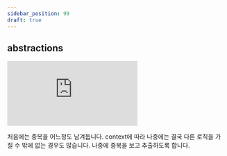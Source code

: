 ```yaml
---
sidebar_position: 99
draft: true
---
```


## abstractions

<iframe class="codepen" src="https://www.youtube.com/embed/cdl4OPXFSvY" title="✨ How to write good abstractions" frameborder="0" allow="accelerometer; autoplay; clipboard-write; encrypted-media; gyroscope; picture-in-picture; web-share" allowfullscreen></iframe>

처음에는 중복을 어느정도 남겨둡니다. context에 따라 나중에는 결국 다른 로직을 가질 수 밖에 없는 경우도 많습니다. 나중에 중복을 보고 추출하도록 합니다.

<!-- https://www.youtube.com/shorts/ADhM0JvgQG0 -->
